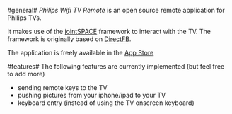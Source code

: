 #general#
*Philips Wifi TV Remote* is an open source remote application for Philips TVs.

It makes use of the [jointSPACE](http://jointspace.sourceforge.net "jointspace.sourceforge.net") framework to interact with the TV.
The framework is originally based on [DirectFB](http://directfb.org/ "directFB.org").

The application is freely available in the [App Store](http://itunes.apple.com/us/app/philips-wifi-tv-remote/id389423034?mt=8 "philips-wifi-tv-remote")

#features#
The following features are currently implemented (but feel free to add more)

* sending remote keys to the TV
* pushing pictures from your iphone/ipad to your TV
* keyboard entry (instead of using the TV onscreen keyboard)

